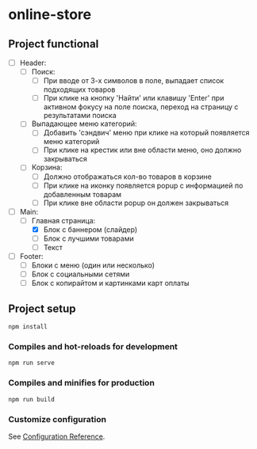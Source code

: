 # online-store

## Project functional

- [ ] Header:
  - [ ] Поиск:
    - [ ] При вводе от 3-х символов в поле, выпадает список подходящих товаров
    - [ ] При клике на кнопку 'Найти' или клавишу 'Enter' при активном фокусу на поле поиска, переход на страницу с результатами поиска
  - [ ] Выпадающее меню категорий:
    - [ ] Добавить 'сэндвич' меню при клике на который появляется меню категорий
    - [ ] При клике на крестик или вне области меню, оно должно закрываться
  - [ ] Корзина:
    - [ ] Должно отображаться кол-во товаров в корзине
    - [ ] При клике на иконку появляется popup с информацией по добавленным товарам
    - [ ] При клике вне области popup он должен закрываться
- [ ] Main:
  - [ ] Главная страница:
    - [x] Блок с баннером (слайдер)
    - [ ] Блок с лучшими товарами
    - [ ] Текст
- [ ] Footer:
  - [ ] Блоки с меню (один или несколько)
  - [ ] Блок с социальными сетями
  - [ ] Блок с копирайтом и картинками карт оплаты

## Project setup

```
npm install
```

### Compiles and hot-reloads for development

```
npm run serve
```

### Compiles and minifies for production

```
npm run build
```

### Customize configuration

See [Configuration Reference](https://cli.vuejs.org/config/).
